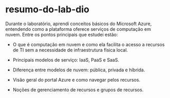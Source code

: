 # resumo-do-lab-dio
Durante o laboratório, aprendi conceitos básicos do Microsoft Azure, entendendo como a plataforma oferece serviços de computação em nuvem.
Entre os pontos principais que estudei estão:

* O que é computação em nuvem e como ela facilita o acesso a recursos de TI sem a necessidade de infraestrutura física local.

* Principais modelos de serviço: IaaS, PaaS e SaaS.

* Diferença entre modelos de nuvem: pública, privada e híbrida.

* Visão geral do portal Azure e como navegar pelos recursos.

* Noções de gerenciamento de recursos e grupos de recursos.

